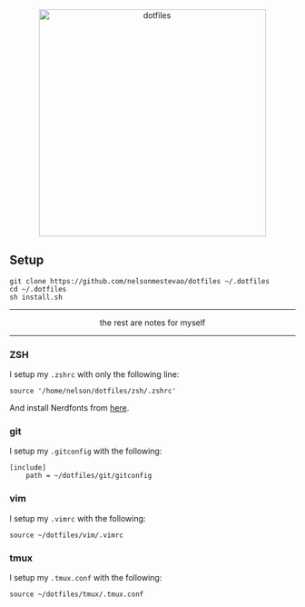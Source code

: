 <div align="center">
  <a target="_blank" href="https://dotfiles.github.io">
    <img src="https://dotfiles.github.io/images/dotfiles-logo.png" alt="dotfiles" width="400px">
  </a>
</div>

## Setup

```shell
git clone https://github.com/nelsonmestevao/dotfiles ~/.dotfiles
cd ~/.dotfiles
sh install.sh
```

---

<p align="center"> the rest are notes for myself </p>

---

### ZSH

I setup my `.zshrc` with only the following line:

```shell
source '/home/nelson/dotfiles/zsh/.zshrc'
```
And install Nerdfonts from [here](https://nerdfonts.com/).

### git

I setup my `.gitconfig` with the following:

```git
[include]
    path = ~/dotfiles/git/gitconfig
```

### vim

I setup my `.vimrc` with the following:

```vim
source ~/dotfiles/vim/.vimrc
```

### tmux

I setup my `.tmux.conf` with the following:

```tmux
source ~/dotfiles/tmux/.tmux.conf
```
